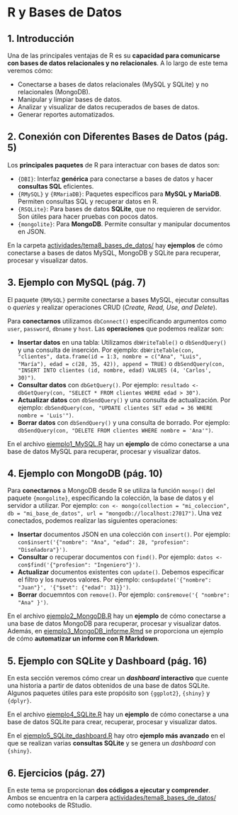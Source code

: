 # R y Bases de Datos

## 1. Introducción
Una de las principales ventajas de R es su **capacidad para comunicarse con bases de datos relacionales y no relacionales**. A lo largo de este tema veremos cómo:
- Conectarse a bases de datos relacionales (MySQL y SQLite) y no relacionales (MongoDB).
- Manipular y limpiar bases de datos.
- Analizar y visualizar de datos recuperados de bases de datos.
- Generar reportes automatizados.


## 2. Conexión con Diferentes Bases de Datos (pág. 5)
Los **principales paquetes** de R para interactuar con bases de datos son:
- `{DBI}`: Interfaz **genérica** para conectarse a bases de datos y hacer **consultas SQL** eficientes.
- `{RMySQL}` y `{RMariaDB}`: Paquetes específicos para **MySQL y MariaDB**. Permiten consultas SQL y recuperar datos en R.
- `{RSQLite}`: Para bases de datos **SQLite**, que no requieren de servidor. Son útiles para hacer pruebas con pocos datos.
- `{mongolite}`: Para **MongoDB**. Permite consultar y manipular documentos en JSON.

En la carpeta [actividades/tema8_bases_de_datos/](actividades/tema8_bases_de_datos/) hay **ejemplos** de cómo conectarse a bases de datos MySQL, MongoDB y SQLite para recuperar, procesar y visualizar datos.


## 3. Ejemplo con MySQL (pág. 7)
El paquete `{RMySQL}` permite conectarse a bases MySQL, ejecutar consultas o *queries* y realizar operaciones CRUD (*Create, Read, Use, and Delete*).

Para **conectarnos** utilizamos `dbConnect()` especificando argumentos como `user`, `password`, `dbname` y `host`. Las **operaciones** que podemos realizar son:
- **Insertar datos** en una tabla: Utilizamos `dbWriteTable()` o `dbSendQuery()` y una consulta de inserción. Por ejemplo: `dbWriteTable(con, "clientes", data.frame(id = 1:3, nombre = c("Ana", "Luis", "María"), edad = c(28, 35, 42)), append = TRUE)` o `dbSendQuery(con, "INSERT INTO clientes (id, nombre, edad) VALUES (4, 'Carlos', 30)")`.
- **Consultar datos** con `dbGetQuery()`. Por ejemplo: `resultado <- dbGetQuery(con, "SELECT * FROM clientes WHERE edad > 30")`.
- **Actualizar datos** con `dbSendQuery()` y una consulta de actualización. Por ejemplo: `dbSendQuery(con, "UPDATE clientes SET edad = 36 WHERE nombre = 'Luis'")`.
- **Borrar datos** con `dbSendQuery()` y una consulta de borrado. Por ejemplo: `dbSendQuery(con, "DELETE FROM clientes WHERE nombre = 'Ana'")`.

En el archivo [ejemplo1_MySQL.R](actividades/tema8_bases_de_datos/ejemplo_MySQL.R) hay un **ejemplo** de cómo conectarse a una base de datos MySQL para recuperar, procesar y visualizar datos.


## 4. Ejemplo con MongoDB (pág. 10)
Para **conectarnos** a MongoDB desde R se utiliza la función `mongo()` del paquete `{mongolite}`, especificando la colección, la base de datos y el servidor a utilizar. Por ejemplo: `con <- mongo(collection = "mi_coleccion", db = "mi_base_de_datos", url = "mongodb://localhost:27017")`. Una vez conectados, podemos realizar las siguientes operaciones:
- **Insertar** documentos JSON en una colección con `insert()`. Por ejemplo: `con$insert('{"nombre": "Ana", "edad": 28, "profesion": "Diseñadora"}')`.
- **Consultar** o recuperar documentos con `find()`. Por ejemplo: `datos <- con$find('{"profesion": "Ingeniero"}')`.
- **Actualizar** documentos existentes con `update()`. Debemos especificar el filtro y los nuevos valores. Por ejemplo: `con$update('{"nombre": "Juan"}', '{"$set": {"edad": 31}}')`.
- **Borrar** docuemntos con `remove()`. Por ejemplo: `con$remove('{ "nombre": "Ana" }')`.

En el archivo [ejemplo2_MongoDB.R](actividades/tema8_bases_de_datos/ejemplo_MongoDB.R) hay un **ejemplo** de cómo conectarse a una base de datos MongoDB para recuperar, procesar y visualizar datos. Además, en [ejemplo3_MongoDB_informe.Rmd](actividades/tema8_bases_de_datos/ejemplo_MongoDB_informe.Rmd) se proporciona un ejemplo de cómo **automatizar un informe con R Markdown**.


## 5. Ejemplo con SQLite y Dashboard (pág. 16)
En esta sección veremos cómo crear un ***dashboard* interactivo** que cuente una historia a partir de datos obtenidos de una base de datos SQLite. Algunos paquetes útiles para este propósito son `{ggplot2}`, `{shiny}` y `{dplyr}`.

En el archivo [ejemplo4_SQLite.R](actividades/tema8_bases_de_datos/ejemplo4_SQLite.R) hay un **ejemplo** de cómo conectarse a una base de datos SQLite para crear, recuperar, procesar y visualizar datos.

En el [ejemplo5_SQLite_dashboard.R](actividades/tema8_bases_de_datos/ejemplo5_SQLite_dashboard.R) hay otro **ejemplo más avanzado** en el que se realizan varias **consultas SQLite** y se genera un *dashboard* con `{shiny}`.


## 6. Ejercicios (pág. 27)
En este tema se proporcionan **dos códigos a ejecutar y comprender**. Ambos se encuentra en la carpera [actividades/tema8_bases_de_datos/](actividades/tema8_bases_de_datos/) como notebooks de RStudio.
